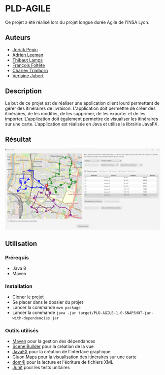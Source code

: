 # PLD-AGILE

Ce projet a été réalisé lors du projet longue durée Agile de l'INSA Lyon.

## Auteurs

* [Jorick Pepin](https://github.com/JorickPepin)
* [Adrien Leeman](https://github.com/AdrienLeem)
* [Thibaut Lamps](https://github.com/thibs67)
* [François Foltête](https://github.com/Foutete)
* [Charley Trimborn](https://github.com/charleyT-INSALyon)
* [Verlaine Jubert](https://github.com/VerlaineJ)

## Description

Le but de ce projet est de réaliser une application client lourd permettant de gérer des itinéraires de livraison. L'application doit permettre de créer des itinéraires, de les modifier, de les supprimer, de les exporter et de les importer. L'application doit également permettre de visualiser les itinéraires sur une carte. L'application est réalisée en Java et utilise la librairie JavaFX.

## Résultat

![Screenshot](doc/example.png)

## Utilisation

### Prérequis

* Java 8
* Maven

### Installation

* Cloner le projet
* Se placer dans le dossier du projet
* Lancer la commande `mvn package`
* Lancer la commande `java -jar target/PLD-AGILE-1.0-SNAPSHOT-jar-with-dependencies.jar`

### Outils utilisés

* [Maven](https://maven.apache.org/) pour la gestion des dépendances
* [Scene Builder](https://gluonhq.com/products/scene-builder/) pour la création de la vue
* [JavaFX](https://openjfx.io/) pour la création de l'interface graphique
* [Gluon Maps](https://gluonhq.com/products/maps/) pour la visualisation des itinéraires sur une carte
* [dom4j](http://www.dom4j.org/) pour la lecture et l'écriture de fichiers XML
* [Junit](https://junit.org/junit5/) pour les tests unitaires
